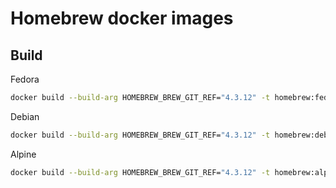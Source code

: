 # Homebrew docker images
## Build
Fedora
```bash
docker build --build-arg HOMEBREW_BREW_GIT_REF="4.3.12" -t homebrew:fedora -f fedora/Dockerfile ./fedora
```

Debian
```bash
docker build --build-arg HOMEBREW_BREW_GIT_REF="4.3.12" -t homebrew:debian -f debian/Dockerfile ./debian
```

Alpine
```bash
docker build --build-arg HOMEBREW_BREW_GIT_REF="4.3.12" -t homebrew:alpine -f alpine/Dockerfile ./alpine
```